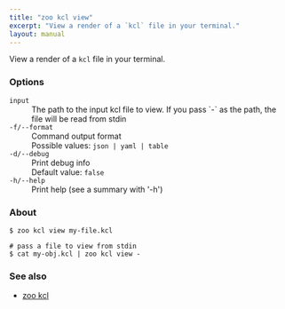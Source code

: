 ```yaml
---
title: "zoo kcl view"
excerpt: "View a render of a `kcl` file in your terminal."
layout: manual
---
```


View a render of a `kcl` file in your terminal.

### Options

<dl class="flags">
   <dt><code>input</code></dt>
   <dd>The path to the input kcl file to view. If you pass `-` as the path, the file will be read from stdin</dd>

   <dt><code>-f/--format</code></dt>
   <dd>Command output format<br/>Possible values: <code>json | yaml | table</code></dd>

   <dt><code>-d/--debug</code></dt>
   <dd>Print debug info<br/>Default value: <code>false</code></dd>

   <dt><code>-h/--help</code></dt>
   <dd>Print help (see a summary with '-h')</dd>
</dl>


### About

```
$ zoo kcl view my-file.kcl

# pass a file to view from stdin
$ cat my-obj.kcl | zoo kcl view -
```

### See also

* [zoo kcl](./zoo_kcl)